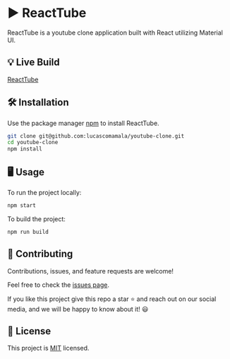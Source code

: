 # ▶️ ReactTube

ReactTube is a youtube clone application built with React utilizing Material UI.

## 💡 Live Build

[ReactTube](https://master--zesty-sunflower-d1969c.netlify.app/)

## 🛠️ Installation

Use the package manager [npm](https://www.npmjs.com/) to install ReactTube.

```bash
git clone git@github.com:lucascomamala/youtube-clone.git
cd youtube-clone
npm install
```

## 🖥️ Usage

To run the project locally:

```bash
npm start
```

To build the project:

```bash
npm run build
```

## 🤝 Contributing

Contributions, issues, and feature requests are welcome!

Feel free to check the [issues page](../../issues/).

If you like this project give this repo a star ⭐ and reach out on our social media, and we will be happy to know about it! 😃

## 📝 License

This project is [MIT](./LICENSE) licensed.
